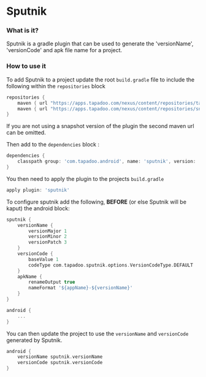 # Sputnik #

### What is it? ###

Sputnik is a gradle plugin that can be used to generate the 'versionName', 'versionCode' and apk file name for a project.
 
### How to use it ###

To add Sputnik to a project update the root `build.gradle` file to include the following within the `repositories` block 

```groovy 
repositories {
    maven { url "https://apps.tapadoo.com/nexus/content/repositories/tapadoo" }
    maven { url "https://apps.tapadoo.com/nexus/content/repositories/snapshots/" }
}
```

If you are not using a snapshot version of the plugin the second maven url can be omitted.

Then add to the `dependencies` block :

```groovy
dependencies {
    classpath group: 'com.tapadoo.android', name: 'sputnik', version: '0.6.5'
}
```

You then need to apply the plugin to the projects `build.gradle`
 
```groovy 
apply plugin: 'sputnik'
```

To configure sputnik add the following, **BEFORE** (or else Sputnik will be kaput) the android block:

```groovy 
sputnik {
    versionName {
        versionMajor 1
        versionMinor 2
        versionPatch 3
    }
    versionCode {
        baseValue 1
        codeType com.tapadoo.sputnik.options.VersionCodeType.DEFAULT
    }
    apkName {
        renameOutput true
        nameFormat '${appName}-${versionName}'
    }
}

android {
    ...
}

```

You can then update the project to use the `versionName` and `versionCode` generated by Sputnik.
 
```groovy
android {
    versionName sputnik.versionName
    versionCode sputnik.versionCode
}

```